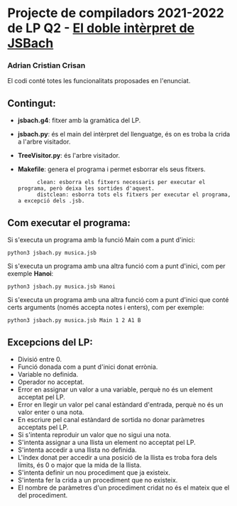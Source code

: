 # Projecte de compiladors 2021-2022 de LP Q2 - [El doble intèrpret de JSBach](https://github.com/jordi-petit/lp-jsbach-2022)

### Adrian Cristian Crisan

El codi conté totes les funcionalitats proposades en l'enunciat.

## Contingut:
  - **jsbach.g4**: fitxer amb la gramàtica del LP.
  - **jsbach.py**: és el main del intèrpret del llenguatge, és on es troba la crida a l'arbre visitador.
  - **TreeVisitor.py**: és l'arbre visitador.
  - **Makefile**: genera el programa i permet esborrar els seus fitxers.

              clean: esborra els fitxers necessaris per executar el programa, però deixa les sortides d'aquest.
              distclean: esborra tots els fitxers per executar el programa, a excepció dels .jsb.
              
## Com executar el programa:

Si s'executa un programa amb la funció Main com a punt d'inici:

    python3 jsbach.py musica.jsb
    
Si s'executa un programa amb una altra funció com a punt d'inici, com per exemple **Hanoi**:

    python3 jsbach.py musica.jsb Hanoi
    
Si s'executa un programa amb una altra funció com a punt d'inici que conté certs arguments (només accepta notes i enters), com per exemple:

    python3 jsbach.py musica.jsb Main 1 2 A1 B
    
## Excepcions del LP:
  - Divisió entre 0.
  - Funció donada com a punt d'inici donat errònia.
  - Variable no definida.
  - Operador no acceptat.
  - Error en assignar un valor a una variable, perquè no és un element acceptat pel LP.
  - Error en llegir un valor pel canal estàndard d'entrada, perquè no és un valor enter o una nota.
  - En escriure pel canal estàndard de sortida no donar paràmetres acceptats pel LP.
  - Si s'intenta reproduir un valor que no sigui una nota.
  - S'intenta assignar a una llista un element no acceptat pel LP.
  - S'intenta accedir a una llista no definida.
  - L'índex donat per accedir a una posició de la llista es troba fora dels límits, és 0 o major que la mida de la llista.
  - S'intenta definir un nou procediment que ja existeix.
  - S'intenta fer la crida a un procediment que no existeix.
  - El nombre de paràmetres d'un procediment cridat no és el mateix que el del procediment.

